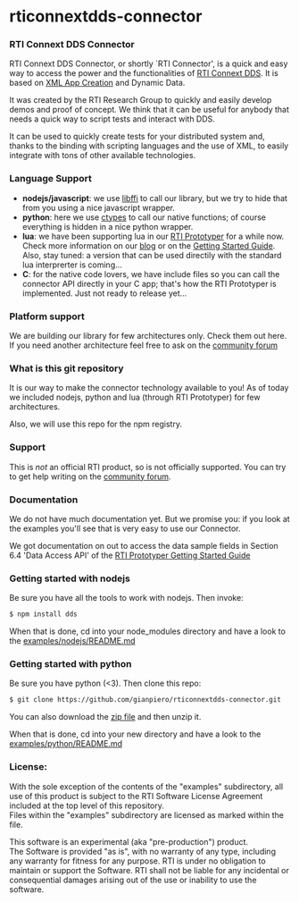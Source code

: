 rticonnextdds-connector
========

### RTI Connext DDS Connector
RTI Connext DDS Connector, or shortly `RTI Connector', is a quick and easy
way to access the power and the functionalities of [RTI Connext DDS](http://www.rti.com/products/index.html).
It is based on [XML App Creation](https://community.rti.com/rti-doc/510/ndds.5.1.0/doc/pdf/RTI_CoreLibrariesAndUtilities_XML_AppCreation_GettingStarted.pdf) and Dynamic Data. 

It was created by the RTI Research Group to quickly and easily develop demos
and proof of concept. We think that it can be useful for anybody that needs
a quick way to script tests and interact with DDS. 

It can be used to quickly create tests for your distributed system and, thanks 
to the binding with scripting languages and the use of XML, to easily integrate
with tons of other available technologies. 

### Language Support

 * **nodejs/javascript**: we use [libffi](https://github.com/node-ffi/node-ffi) to call our library, but we try to hide 
that from you using a nice javascript wrapper. 
 * **python**: here we use [ctypes](https://docs.python.org/2/library/ctypes.html) to call our native functions; of course 
everything is hidden in a nice python wrapper. 
 * **lua**: we have been supporting lua in our [RTI Prototyper](https://community.rti.com/downloads/experimental/rti-prototyper-with-lua) for a while now.
Check more information on our [blog](http://blogs.rti.com/tag/lua/) or on the [Getting Started Guide](https://community.rti.com/rti-doc/510/ndds.5.1.0/doc/pdf/RTI_CoreLibrariesAndUtilities_Prototyper_GettingStarted.pdf). Also, stay tuned: a version that can be used
directily with the standard lua interprerter is coming...
 * **C**: for the native code lovers, we have include files so you can call the 
connector API directly in your C app; that's how the RTI Prototyper is 
implemented. Just not ready to release yet...

### Platform support
We are building our library for few architectures only. Check them out here. If you need another architecture
feel free to ask on the [community forum](https://community.rti.com/forums/technical-questions)


### What is this git repository
It is our way to make the connector technology available to you! 
As of today we included nodejs, python and lua (through RTI Prototyper) for few
architectures. 

Also, we will use this repo for the npm registry. 

### Support
This is *not* an official RTI product, so is not officially supported. You can 
try to get help writing on the [community forum](https://community.rti.com/forums/technical-questions). 

### Documentation
We do not have much documentation yet. But we promise you: if you look at the 
examples you'll see that is very easy to use our Connector. 

We got documentation on out to access the data sample fields in Section 6.4 'Data Access API' of the 
[RTI Prototyper Getting Started Guide](https://community.rti.com/rti-doc/510/ndds.5.1.0/doc/pdf/RTI_CoreLibrariesAndUtilities_Prototyper_GettingStarted.pdf)  

### Getting started with nodejs
Be sure you have all the tools to work with nodejs. Then invoke:

``` bash
$ npm install dds
```

When that is done, cd into your node_modules directory and have a look to the [examples/nodejs/README.md](examples/nodejs/README.md)
### Getting started with python
Be sure you have python (<3). Then clone this repo:

``` bash
$ git clone https://github.com/gianpiero/rticonnextdds-connector.git
```

You can also download the [zip file](archive/master.zip) 
and then unzip it.

When that is done, cd into your new directory and have a look to the [examples/python/README.md](examples/python/README.md)

### License:
With the sole exception of the contents of the "examples" subdirectory, all use
of this product is subject to the RTI Software License Agreement included at 
the top level of this repository.  
Files within the "examples" subdirectory are licensed as marked within the file.

This software is an experimental (aka "pre-production") product.  
The Software is provided "as is", with no warranty of any type, including any 
warranty for fitness for any purpose. RTI is under no obligation to maintain or
support the Software. 
RTI shall not be liable for any incidental or consequential damages arising out
of the use or inability to use the software. 
